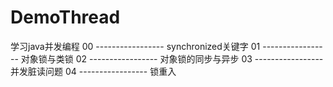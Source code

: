 # DemoThread
学习java并发编程
      00 -----------------  synchronized关键字
      01 -----------------  对象锁与类锁
      02 -----------------  对象锁的同步与异步
      03 -----------------  并发脏读问题
      04 -----------------  锁重入
      
      
      
